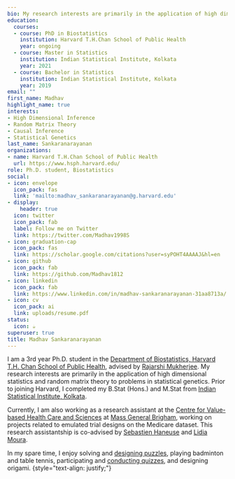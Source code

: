 ```yaml
---
bio: My research interests are primarily in the application of high dimensional statistics and random matrix theory to problems in statistical genetics.
education:
  courses:
  - course: PhD in Biostatistics
    institution: Harvard T.H.Chan School of Public Health
    year: ongoing
  - course: Master in Statistics
    institution: Indian Statistical Institute, Kolkata
    year: 2021
  - course: Bachelor in Statistics
    institution: Indian Statistical Institute, Kolkata
    year: 2019
email: ""
first_name: Madhav
highlight_name: true
interests:
- High Dimensional Inference
- Random Matrix Theory
- Causal Inference
- Statistical Genetics
last_name: Sankaranarayanan
organizations:
- name: Harvard T.H.Chan School of Public Health
  url: https://www.hsph.harvard.edu/
role: Ph.D. student, Biostatistics
social:
- icon: envelope
  icon_pack: fas
  link: 'mailto:madhav_sankaranarayanan@g.harvard.edu'
- display:
    header: true
  icon: twitter
  icon_pack: fab
  label: Follow me on Twitter
  link: https://twitter.com/Madhav1998S
- icon: graduation-cap
  icon_pack: fas
  link: https://scholar.google.com/citations?user=syPOHT4AAAAJ&hl=en
- icon: github
  icon_pack: fab
  link: https://github.com/Madhav1812
- icon: linkedin
  icon_pack: fab
  link: https://www.linkedin.com/in/madhav-sankaranarayanan-31aa8713a/
- icon: cv
  icon_pack: ai
  link: uploads/resume.pdf
status:
  icon: ☕️
superuser: true
title: Madhav Sankaranarayanan
---
```


I am a 3rd year Ph.D. student in the [Department of Biostatistics, Harvard T.H. Chan School of Public Health](https://www.hsph.harvard.edu/biostatistics/), advised by [Rajarshi Mukherjee](https://scholar.harvard.edu/rajarshi/home). My research interests are primarily in the application of high dimensional statistics and random matrix theory to problems in statistical genetics. Prior to joining Harvard, I completed my B.Stat (Hons.) and M.Stat from [Indian Statistical Institute, Kolkata](https://www.isical.ac.in/). 

Currently, I am also working as a research assistant at the [Centre for Value-based Health Care and Sciences](https://www.massgeneral.org/neurology/research/value-based-population-health) at [Mass General Brigham](https://www.massgeneralbrigham.org/en), working on projects related to emulated trial designs on the Medicare dataset. This research assistantship is co-advised by [Sebastien Haneuse](https://www.hsph.harvard.edu/profile/sebastien-haneuse/) and [Lidia Moura](https://www.massgeneral.org/doctors/19690/lidia-maria-moura).

In my spare time, I enjoy solving and [designing puzzles](https://madmahoganypuzzles.wordpress.com/), playing badminton and table tennis, participating and [conducting quizzes](https://www.slideshare.net/MadhavSankaranarayan/), and designing origami.
{style="text-align: justify;"}
